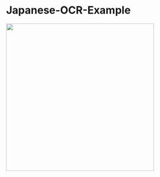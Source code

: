 # Japanese-OCR-Example

<img src="https://github.com/katafuchix/Japanese-OCR-Example/assets/6063541/1b69eb58-326a-49dd-a7c7-10ffe91b8b05" width="400" />
